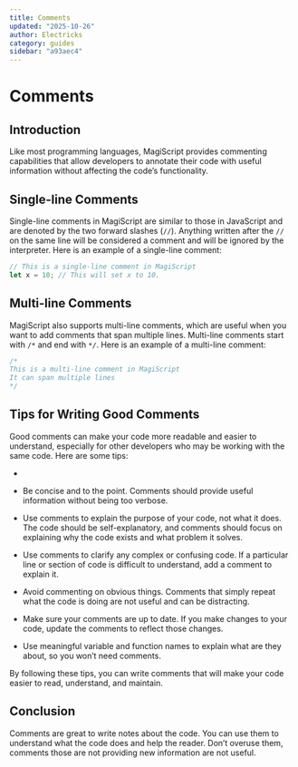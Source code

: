 ```yaml
---
title: Comments
updated: "2025-10-26"
author: Electricks
category: guides
sidebar: "a93aec4"
---
```


# Comments

## Introduction

Like most programming languages, MagiScript provides commenting capabilities that allow developers to annotate their code with useful information without affecting the code’s functionality.

## Single-line Comments

Single-line comments in MagiScript are similar to those in JavaScript and are denoted by the two forward slashes (`//`). Anything written after the `//` on the same line will be considered a comment and will be ignored by the interpreter. Here is an example of a single-line comment:

```javascript
// This is a single-line comment in MagiScript
let x = 10; // This will set x to 10.
```

## Multi-line Comments

MagiScript also supports multi-line comments, which are useful when you want to add comments that span multiple lines. Multi-line comments start with `/*` and end with `*/`. Here is an example of a multi-line comment:

```javascript
/*
This is a multi-line comment in MagiScript
It can span multiple lines
*/
```

## Tips for Writing Good Comments

Good comments can make your code more readable and easier to understand, especially for other developers who may be working with the same code. Here are some tips:

-

- Be concise and to the point. Comments should provide useful information without being too verbose.

- Use comments to explain the purpose of your code, not what it does. The code should be self-explanatory, and comments should focus on explaining why the code exists and what problem it solves.

- Use comments to clarify any complex or confusing code. If a particular line or section of code is difficult to understand, add a comment to explain it.

- Avoid commenting on obvious things. Comments that simply repeat what the code is doing are not useful and can be distracting.

- Make sure your comments are up to date. If you make changes to your code, update the comments to reflect those changes.

- Use meaningful variable and function names to explain what are they about, so you won’t need comments.

By following these tips, you can write comments that will make your code easier to read, understand, and maintain.

## Conclusion

Comments are great to write notes about the code. You can use them to understand what the code does and help the reader. Don’t overuse them, comments those are not providing new information are not useful.